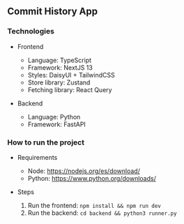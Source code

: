 ## Commit History App

### Technologies

- Frontend
    - Language: TypeScript
    - Framework: NextJS 13
    - Styles: DaisyUI + TailwindCSS
    - Store library: Zustand
    - Fetching library: React Query
    
- Backend
    - Language: Python
    - Framework: FastAPI
    
### How to run the project

- Requirements
    - Node: https://nodejs.org/es/download/
    - Python: https://www.python.org/downloads/

- Steps
    1. Run the frontend: 
      ```
      npm install &&
      npm run dev
      ```
    2. Run the backend: 
      ```
      cd backend &&
      python3 runner.py
      ```
